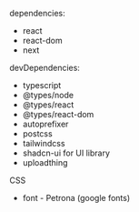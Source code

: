 dependencies:
- react
- react-dom
- next

devDependencies:
- typescript
- @types/node
- @types/react
- @types/react-dom
- autoprefixer
- postcss
- tailwindcss
- shadcn-ui for UI library
- uploadthing 

CSS
- font - Petrona (google fonts)